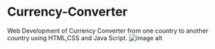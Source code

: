 # Currency-Converter
Web Development of Currency Converter from one country to another country using HTML,CSS and Java Script.
![image alt](https://github.com/user-attachments/assets/004e01f2-272a-47c5-9e68-88fa4def9073)
